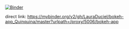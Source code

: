 [![Binder](https://mybinder.org/badge_logo.svg)](https://mybinder.org/v2/gh/LauraDuciel/bokeh-app_Quinquina/master?urlpath=/proxy/5006/bokeh-app)

direct link: https://mybinder.org/v2/gh/LauraDuciel/bokeh-app_Quinquina/master?urlpath=/proxy/5006/bokeh-app
